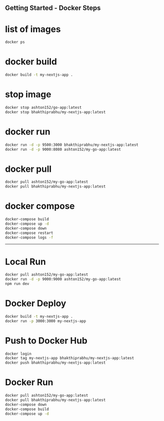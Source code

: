 ## Getting Started - Docker Steps 

# list of images
```bash
docker ps
```

# docker build
```bash
docker build -t my-nextjs-app .
```

# stop image
```bash
docker stop ashton152/go-app:latest
docker stop bhakthiprabhu/my-nextjs-app:latest
```

# docker run 
```bash 
docker run -d -p 9500:3000 bhakthiprabhu/my-nextjs-app:latest
docker run -d -p 9000:8080 ashton152/my-go-app:latest  
```

# docker pull
```bash
docker pull ashton152/my-go-app:latest    
docker pull bhakthiprabhu/my-nextjs-app:latest 
```

# docker compose
```bash
docker-compose build
docker-compose up -d
docker-compose down
docker-compose restart
docker-compose logs -f
```

------------------------------------------------------------------------

# Local Run 
```bash
docker pull ashton152/my-go-app:latest     
docker run -d -p 9000:9000 ashton152/my-go-app:latest    
npm run dev 
```

# Docker Deploy 
```bash
docker build -t my-nextjs-app .
docker run -p 3000:3000 my-nextjs-app
```

# Push to Docker Hub
```bash
docker login 
docker tag my-nextjs-app bhakthiprabhu/my-nextjs-app:latest
docker push bhakthiprabhu/my-nextjs-app:latest
```

# Docker Run
```bash
docker pull ashton152/my-go-app:latest
docker pull bhakthiprabhu/my-nextjs-app:latest  
docker-compose down
docker-compose build
docker-compose up -d
```
